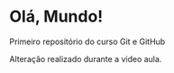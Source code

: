 # Olá, Mundo!
 Primeiro repositório do curso Git e GitHub

Alteração realizado durante a video aula.